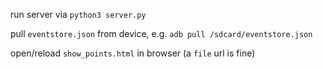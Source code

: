 run server via `python3 server.py`

pull `eventstore.json` from device, e.g. `adb pull /sdcard/eventstore.json`

open/reload `show_points.html` in browser (a `file` url is fine)
